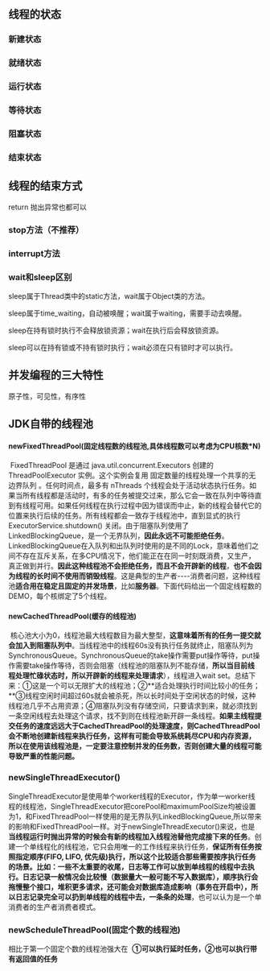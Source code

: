 ## 线程的状态

### 新建状态

### 就绪状态

### 运行状态

### 等待状态

### 阻塞状态

### 结束状态

## 线程的结束方式

return 抛出异常也都可以

### stop方法（不推荐）

### interrupt方法

### wait和sleep区别

sleep属于Thread类中的static方法，wait属于Object类的方法。

sleep属于time_waiting，自动被唤醒；wait属于waiting，需要手动去唤醒。

sleep在持有锁时执行不会释放锁资源；wait在执行后会释放锁资源。

sleep可以在持有锁或不持有锁时执行；wait必须在只有锁时才可以执行。

## 并发编程的三大特性

原子性，可见性，有序性

## JDK自带的线程池

#### newFixedThreadPool(固定线程数的线程池,具体线程数可以考虑为**CPU核数*N**)

 FixedThreadPool 是通过 java.util.concurrent.Executors 创建的 ThreadPoolExecutor 实例。这个实例会复用 固定数量的线程处理一个共享的无边界队列 。任何时间点，最多有 nThreads 个线程会处于活动状态执行任务。如果当所有线程都是活动时，有多的任务被提交过来，那么它会一致在队列中等待直到有线程可用。如果任何线程在执行过程中因为错误而中止，新的线程会替代它的位置来执行后续的任务。所有线程都会一致存于线程池中，直到显式的执行 ExecutorService.shutdown() 关闭。由于阻塞队列使用了LinkedBlockingQueue，是一个无界队列，**因此永远不可能拒绝任务**。LinkedBlockingQueue在入队列和出队列时使用的是不同的Lock，意味着他们之间不存在互斥关系，在多CPU情况下，他们能正在在同一时刻既消费，又生产，真正做到并行。**因此这种线程池不会拒绝任务，而且不会开辟新的线程**，**也不会因为线程的长时间不使用而销毁线程**。这是典型的生产者----消费者问题，这种线程池**适合用在稳定且固定的并发场景**，比如**服务器**。下面代码给出一个固定线程数的DEMO，每个核绑定了5个线程。

#### newCachedThreadPool(缓存的线程池)

 核心池大小为0，线程池最大线程数目为最大整型，**这意味着所有的任务一提交就会加入到阻塞队列中**。当线程池中的线程60s没有执行任务就终止，阻塞队列为SynchronousQueue。SynchronousQueue的take操作需要put操作等待，put操作需要take操作等待，否则会阻塞（线程池的阻塞队列不能存储，**所以当目前线程处理忙碌状态时，所以开辟新的线程来处理请求**），线程进入wait set。总结下来：①这是一个可以无限扩大的线程池；②**适合处理执行时间比较小的任务；**③线程空闲时间超过60s就会被杀死，所以长时间处于空闲状态的时候，这种线程池几乎不占用资源；④阻塞队列没有存储空间，只要请求到来，就必须找到一条空闲线程去处理这个请求，找不到则在线程池新开辟一条线程。**如果主线程提交任务的速度远远大于CachedThreadPool的处理速度，则CachedThreadPool会不断地创建新线程来执行任务，这样有可能会导致系统耗尽CPU和内存资源，所以在使用该线程池是，一定要注意控制并发的任务数，否则创建大量的线程可能导致严重的性能问题。**

### newSingleThreadExecutor()

SingleThreadExecutor是使用单个worker线程的Executor，作为单一worker线程的线程池，SingleThreadExecutor把corePool和maximumPoolSize均被设置为1，和FixedThreadPool一样使用的是无界队列LinkedBlockingQueue,所以带来的影响和FixedThreadPool一样。对于newSingleThreadExecutor()来说，也是**当线程运行时抛出异常的时候会有新的线程加入线程池替他完成接下来的任务**。创建一个单线程化的线程池，它只会用唯一的工作线程来执行任务，**保证所有任务按照指定顺序(FIFO, LIFO, 优先级)执行，所以这个比较适合那些需要按序执行任务的场景。**比如：一些不太重要的收尾，日志等工作可以放到单线程的线程中去执行。日志记录一般情况会比较慢（数据量大一般可能不写入数据库），顺序执行会拖慢整个接口，堆积更多请求，还可能会对数据库造成影响（事务在开启中），所以**日志记录完全可以扔到单线程的线程中去，一条条的处理**，也可以认为是一个单消费者的生产者消费者模式。

### newScheduleThreadPool(固定个数的线程池)

相比于第一个固定个数的线程池强大在  **①可以执行延时任务，②也可以执行带有返回值的任务**
